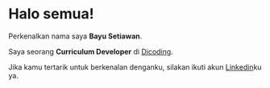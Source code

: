# Halo semua! 

Perkenalkan nama saya **Bayu Setiawan**.<br>

Saya seorang **Curriculum Developer** di [Dicoding](https://www.dicoding.com/).<br>

Jika kamu tertarik untuk berkenalan denganku, silakan ikuti akun [Linkedin](https://www.linkedin.com/in/bayusetiawan04/)ku ya.
